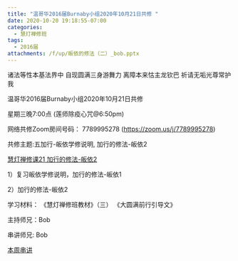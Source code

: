 ```yaml
---
title: "温哥华2016届Burnaby小组2020年10月21日共修 "
date: 2020-10-20 19:18:55-07:00
categories:
  - 慧灯禅修班
tags:
  - 2016届
attachments: /f/up/皈依的修法（二）_bob.pptx
---
```

诸法等性本基法界中 自现圆满三身游舞力 离障本来怙主龙钦巴 祈请无垢光尊常护我

温哥华2016届Burnaby小组2020年10月21日共修 

星期三晚7:00点 (莲师除疫心咒@6:50pm)

网络共修Zoom房间号码： 7789995278 (<https://zoom.us/j/7789995278>)

共修主题:五加行-皈依学修说明, 加行的修法-皈依2
 
[慧灯禅修课21 加行的修法-皈依2](http://www.huidengzhiguang.com/index.php/huideng-jiangtang/2016-07-21-09-15-04/2018-02-06-07-52-48/2542-l17092) 

1）复习皈依学修说明，加行的修法-皈依1

2）加行的修法-皈依2


学习材料：
《慧灯禅修班教材》（三）
《大圆满前行引导文》



主持师兄：Bob

串讲师兄: Bob

[本周串讲](https://hdvblob.blob.core.windows.net/hdv/f/up/皈依的修法（二）_bob.pptx)